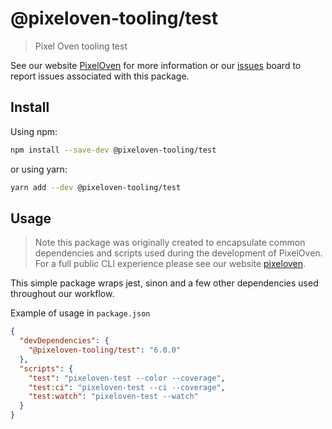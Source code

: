 # @pixeloven-tooling/test

> Pixel Oven tooling test

See our website [PixelOven](https://www.pixeloven.com/) for more information or our [issues](https://github.com/pixeloven/pixeloven/issues) board to report issues associated with this package.

## Install

Using npm:

```sh
npm install --save-dev @pixeloven-tooling/test
```

or using yarn:

```sh
yarn add --dev @pixeloven-tooling/test
```

## Usage
> Note this package was originally created to encapsulate common dependencies and scripts used during the development of PixelOven. For a full public CLI experience please see our website [pixeloven](https://www.pixeloven.com/).

This simple package wraps jest, sinon and a few other dependencies used throughout our workflow.

Example of usage in `package.json`
```json
{
  "devDependencies": {
    "@pixeloven-tooling/test": "6.0.0"
  },
  "scripts": {
    "test": "pixeloven-test --color --coverage",
    "test:ci": "pixeloven-test --ci --coverage",
    "test:watch": "pixeloven-test --watch"
  }
}
```